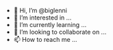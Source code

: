 - 👋 Hi, I’m @biglenni
- 👀 I’m interested in ...
- 🌱 I’m currently learning ...
- 💞️ I’m looking to collaborate on ...
- 📫 How to reach me ...

<!---
biglenni/biglenni is a ✨ special ✨ repository because its `README.md` (this file) appears on your GitHub profile.
You can click the Preview link to take a look at your changes.
--->
